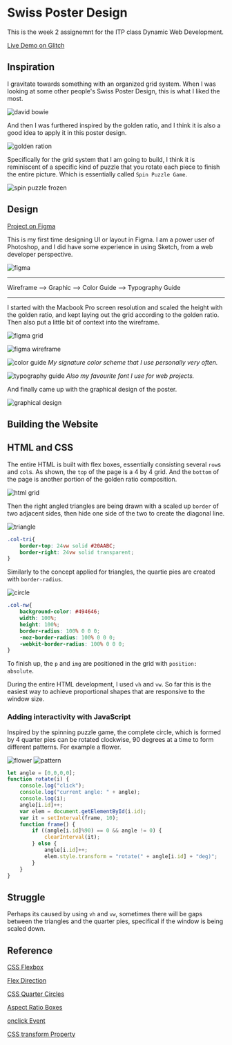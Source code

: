 # Swiss Poster Design

This is the week 2 assignemnt for the ITP class Dynamic Web Development.

[Live Demo on Glitch](www.glitch.com)

## Inspiration

I gravitate towards something with an organized grid system. When I was looking at some other people's Swiss Poster Design, this is what I liked the most.

![david bowie](https://cdn.shopify.com/s/files/1/0140/7312/products/david_bowie_2.jpg?v=1451967886)

And then I was furthered inspired by the golden ratio, and I think it is also a good idea to apply it in this poster design.

![golden ration](https://cdn.technologynetworks.com/tn/images/thumbs/webp/640_360/human-skulls-follow-da-vincis-golden-ratio-324837.webp?v=10395981)

Specifically for the grid system that I am going to build, I think it is reminiscent of a specific kind of puzzle that you rotate each piece to finish the entire picture. Which is essentially called `Spin Puzzle Game`.

![spin puzzle frozen](https://lh3.googleusercontent.com/proxy/lkzW_XxR2BZC55XZZPieDo1RdYQP1mqGeEULrNk-bYXwHasiujUwwgSJ7QxzLLdvb3HYgqAGv06bcyuCzCYUunN789CilIb6_0codYNAosQHmWP0)

## Design

[Project on Figma](https://www.figma.com/file/CqJmaQRtks6TGv7BLEZDOt/Swiss-Poster?node-id=6%3A71)

This is my first time designing UI or layout in Figma. I am a power user of Photoshop, and I did have some experience in using Sketch, from a web developer perspective.

![figma](public/img/figma.png)

***

Wireframe --> Graphic --> Color Guide --> Typography Guide

***

I started with the Macbook Pro screen resolution and scaled the height with the golden ratio, and kept laying out the grid according to the golden ratio. Then also put a little bit of context into the wireframe.

![figma grid](public/img/figma_grid.png)

![figma wireframe](public/img/wireframe.png)

![color guide](public/img/color_guide.png)
*My signature color scheme that I use personally very often.*

![typography guide](public/img/typography_guide.png)
*Also my favourite font I use for web projects.*

And finally came up with the graphical design of the poster.

![graphical design](public/img/graphical.png)

## Building the Website

## HTML and CSS

The entire HTML is built with flex boxes, essentially consisting several `row`s and `col`s. As shown, the `top` of the page is a 4 by 4 grid. And the `bottom` of the page is another portion of the golden ratio composition.

![html grid](public/img/html_grid.png)

Then the right angled triangles are being drawn with a scaled up `border` of two adjacent sides, then hide one side of the two to create the diagonal line.

![triangle](public/img/triangle.png)

```CSS
.col-tri{
    border-top: 24vw solid #20AABC;
    border-right: 24vw solid transparent;
}
```

Similarly to the concept applied for triangles, the quartie pies are created with `border-radius`.

![circle](public/img/quarter.png)

```CSS
.col-nw{
    background-color: #494646;
    width: 100%;
    height: 100%;
    border-radius: 100% 0 0 0;
    -moz-border-radius: 100% 0 0 0;
    -webkit-border-radius: 100% 0 0 0;
}
```

To finish up, the `p` and `img` are positioned in the grid with `position: absolute`.

During the entire HTML development, I used `vh` and `vw`. So far this is the easiest way to achieve proportional shapes that are responsive to the window size.

### Adding interactivity with JavaScript

Inspired by the spinning puzzle game, the complete circle, which is formed by 4 quarter pies can be rotated clockwise, 90 degrees at a time to form different patterns. For example a flower.

![flower](public/img/flower.png)
![pattern](public/img/pattern.gif)

```js
let angle = [0,0,0,0];
function rotate(i) {
    console.log("click");
    console.log("current angle: " + angle);
    console.log(i);
    angle[i.id]++;
    var elem = document.getElementById(i.id);
    var it = setInterval(frame, 10);
    function frame() {
        if ((angle[i.id]%90) == 0 && angle != 0) {
            clearInterval(it);
        } else {
            angle[i.id]++;
            elem.style.transform = "rotate(" + angle[i.id] + "deg)";
        }
    }
}
```

## Struggle

Perhaps its caused by using `vh` and `vw`, sometimes there will be gaps between the triangles and the quarter pies, specifical if the window is being scaled down.

## Reference

[CSS Flexbox](https://www.w3schools.com/css/css3_flexbox.asp)

[Flex Direction](https://css-tricks.com/almanac/properties/f/flex-direction/)

[CSS Quarter Circles](http://jsfiddle.net/mitrosin/xb9edv64/)

[Aspect Ratio Boxes](https://css-tricks.com/aspect-ratio-boxes/)

[onclick Event](https://www.w3schools.com/jsref/event_onclick.asp)

[CSS transform Property](https://www.w3schools.com/cssref/css3_pr_transform.asp)